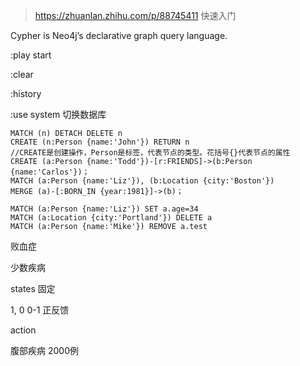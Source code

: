 > https://zhuanlan.zhihu.com/p/88745411 快速入门

Cypher is Neo4j’s declarative graph query language. 

:play start

:clear

:history

:use system 切换数据库

```cypher
MATCH (n) DETACH DELETE n
CREATE (n:Person {name:'John'}) RETURN n
//CREATE是创建操作，Person是标签，代表节点的类型。花括号{}代表节点的属性
CREATE (a:Person {name:'Todd'})-[r:FRIENDS]->(b:Person {name:'Carlos'})；
MATCH (a:Person {name:'Liz'}), (b:Location {city:'Boston'}) 
MERGE (a)-[:BORN_IN {year:1981}]->(b)；

MATCH (a:Person {name:'Liz'}) SET a.age=34              
MATCH (a:Location {city:'Portland'}) DELETE a
MATCH (a:Person {name:'Mike'}) REMOVE a.test
```



败血症

少数疾病

states 固定

1, 0  0-1 正反馈

action

腹部疾病 2000例